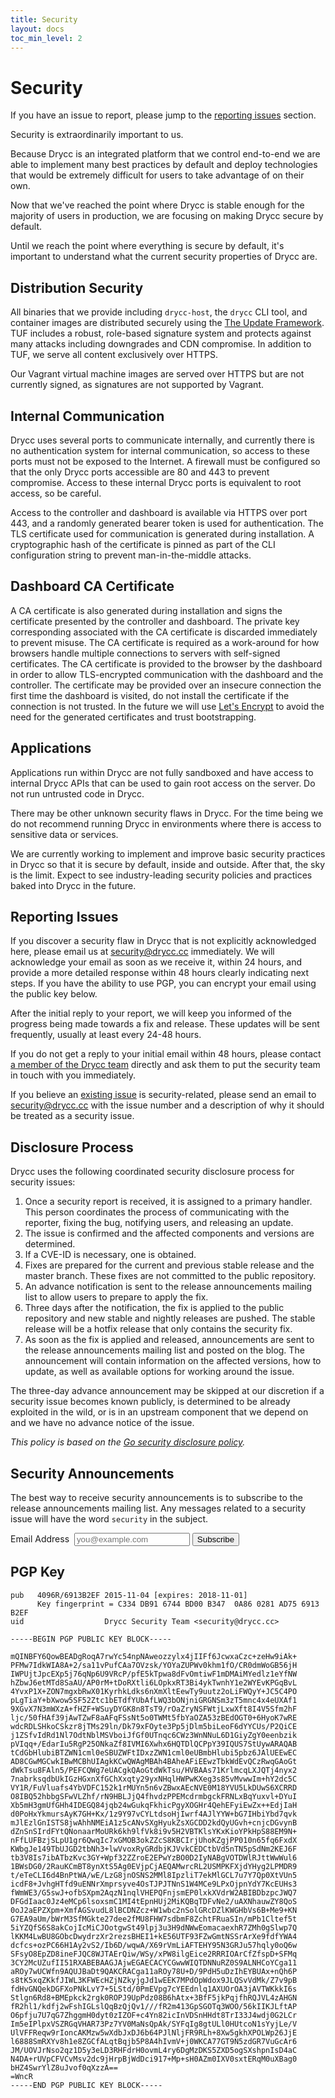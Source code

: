 ```yaml
---
title: Security
layout: docs
toc_min_level: 2
---
```


# Security

If you have an issue to report, please jump to the [reporting
issues](#reporting-issues) section.

Security is extraordinarily important to us.

Because Drycc is an integrated platform that we control end-to-end we are able
to implement many best practices by default and deploy technologies that would
be extremely difficult for users to take advantage of on their own.

Now that we've reached the point where Drycc is stable enough for the majority
of users in production, we are focusing on making Drycc secure by default.

Until we reach the point where everything is secure by default, it's important
to understand what the current security properties of Drycc are.

## Distribution Security

All binaries that we provide including `drycc-host`, the `drycc` CLI tool, and
container images are distributed securely using the [The Update
Framework](http://theupdateframework.com). TUF includes a robust, role-based
signature system and protects against many attacks including downgrades and CDN
compromise. In addition to TUF, we serve all content exclusively over HTTPS.

Our Vagrant virtual machine images are served over HTTPS but are not currently
signed, as signatures are not supported by Vagrant.

## Internal Communication

Drycc uses several ports to communicate internally, and currently there is no
authentication system for internal communication, so access to these ports must
not be exposed to the Internet. A firewall must be configured so that the only
Drycc ports accessible are 80 and 443 to prevent compromise. Access to these
internal Drycc ports is equivalent to root access, so be careful.

Access to the controller and dashboard is available via HTTPS over port 443, and
a randomly generated bearer token is used for authentication. The TLS
certificate used for communication is generated during installation.
A cryptographic hash of the certificate is pinned as part of the CLI
configuration string to prevent man-in-the-middle attacks.

## Dashboard CA Certificate

A CA certificate is also generated during installation and signs the certificate
presented by the controller and dashboard. The private key corresponding
associated with the CA certificate is discarded immediately to prevent misuse.
The CA certificate is required as a work-around for how browsers handle multiple
connections to servers with self-signed certificates. The CA certificate is
provided to the browser by the dashboard in order to allow TLS-encrypted
communication with the dashboard and the controller. The certificate may be
provided over an insecure connection the first time the dashboard is visited, do
not install the certificate if the connection is not trusted. In the future we
will use [Let's Encrypt](https://letsencrypt.org) to avoid the need for the
generated certificates and trust bootstrapping.

## Applications

Applications run within Drycc are not fully sandboxed and have access to
internal Drycc APIs that can be used to gain root access on the server. Do not
run untrusted code in Drycc.

There may be other unknown security flaws in Drycc. For the time being we do not
recommend running Drycc in environments where there is access to sensitive data
or services.

We are currently working to implement and improve basic security practices in
Drycc so that it is secure by default, inside and outside. After that, the sky
is the limit. Expect to see industry-leading security policies and practices
baked into Drycc in the future.

## Reporting Issues

If you discover a security flaw in Drycc that is not explicitly acknowledged
here, please email us at [security@drycc.cc](mailto:security@drycc.cc)
immediately. We will acknowledge your email as soon as we receive it, within 24
hours, and provide a more detailed response within 48 hours clearly indicating
next steps. If you have the ability to use PGP, you can encrypt your email using
the public key below.

After the initial reply to your report, we will keep you informed of the
progress being made towards a fix and release. These updates will be sent
frequently, usually at least every 24-48 hours.

If you do not get a reply to your initial email within 48 hours, please contact
[a member of the Drycc team](https://github.com/orgs/drycc/people) directly and
ask them to put the security team in touch with you immediately.

If you believe an [existing issue](https://github.com/drycc/drycc/issues) is
security-related, please send an email to
[security@drycc.cc](mailto:security@drycc.cc) with the issue number and
a description of why it should be treated as a security issue.

## Disclosure Process

Drycc uses the following coordinated security disclosure process for security
issues:

1. Once a security report is received, it is assigned to a primary handler. This
   person coordinates the process of communicating with the reporter, fixing the
   bug, notifying users, and releasing an update.
1. The issue is confirmed and the affected components and versions are
   determined.
1. If a CVE-ID is necessary, one is obtained.
1. Fixes are prepared for the current and previous stable release and the master
   branch. These fixes are not committed to the public repository.
1. An advance notification is sent to the release announcements mailing list to
   allow users to prepare to apply the fix.
1. Three days after the notification, the fix is applied to the public
   repository and new stable and nightly releases are pushed. The stable release
   will be a hotfix release that only contains the security fix.
1. As soon as the fix is applied and released, announcements are sent to the
   release announcements mailing list and posted on the blog. The announcement
   will contain information on the affected versions, how to update, as well as
   available options for working around the issue.

The three-day advance announcement may be skipped at our discretion if
a security issue becomes known publicly, is determined to be already exploited
in the wild, or is in an upstream component that we depend on and we have no
advance notice of the issue.

_This policy is based on the [Go security disclosure policy](https://golang.org/security)._

## Security Announcements

The best way to receive security announcements is to subscribe to the release
announcements mailing list. Any messages related to a security issue will have
the word `security` in the subject.

<form action="https://drycc.us7.list-manage.com/subscribe/post?u=9600741fc187618e1baa39a58&id=8aadb709f3" method="post" target="_blank" novalidate class="mailing-list-form">
  <label>Email Address&nbsp;
    <input type="email" name="EMAIL" placeholder="you@example.com">
  </label>
  <button type="submit" name="subscribe">Subscribe</button>
</form>

## PGP Key

```text
pub   4096R/6913B2EF 2015-11-04 [expires: 2018-11-01]
      Key fingerprint = C334 DB91 6744 BD00 B347  0A86 0281 AD75 6913 B2EF
uid                  Drycc Security Team <security@drycc.cc>

-----BEGIN PGP PUBLIC KEY BLOCK-----

mQINBFY6QowBEADgRoqA7rwYc54npNAweozzylx4jIIFf6JcwxaCzc+zeHw9iAk+
PFMw7IdkWIA8A+2/sa11vPufCAa7OVzsk/YOYaZUPWv0khm1fO/CR0dmWoGB56jH
IWPUjtJpcEXp5j76qNp6U9VRcP/pfE5kTpwa8dFvOmtiwF1mDMAiMYedlz1eYfNW
hZbwJ6etMTd8SaAU/AP0rM+tDoRXtli6LOpkxRT3Bi4ykTwnhY1e2WYEvKPGqBvL
4YvxP1X+ZON7mgxbRwX01KyrhkLdks6nXmXltEewTy9uutz2oLiFWQyY+JC5C4PO
pLgTiaY+bXwow5SF52Ztc1bETdfYUbAfLWQ3bONjniGRGNSm3zT5mnc4x4eUXAf1
9XGvX7N3mWXzA+fHZF+WSuyDYGK8n8TsT9/rOaZryNSFWtjLxwXft8I4V5Sfm2hF
ljc/50fHAf39jAwTZwF8aAFqFSsNt5o0TWMt5fbYaOZA53zBEdOGT0+6HyoK7wRE
wdcRDLSHkoCSkzr8jTMs29ln/Dk79xFOyte3Pp5jDlm5biLeoF6dYYCUs/P2QiCE
j1ZSfvIdRd1Nl7OdtNblMSVboiJfGf0UTnqc6CWz3WnNNuL6D1GiyZgY0eenbzik
pVIqq+/EdarIu5RgP25ONkaZf8IVMI6Xwhx6HQTDlQCPpY39IQUS7StUywARAQAB
tCdGbHlubiBTZWN1cml0eSBUZWFtIDxzZWN1cml0eUBmbHlubi5pbz6JAlUEEwEC
AD8CGwMGCwkIBwMCBhUIAgkKCwQWAgMBAh4BAheAFiEEwzTbkWdEvQCzRwqGAoGt
dWkTsu8FAln5/PEFCQWg7eUACgkQAoGtdWkTsu/HVBAAs71KrlmcqLXJQTj4nyx2
7nabrksqdbUkIGzHGxnXfGChXxqty29yxNHqlHWPwKXeg3s85vMvwwIm+hY2dc5C
VY1R/FuVluafs4YbVDFC152k1rMUYn5n6vZBwxAEcNVE0M18YVU5LkDUwS6XCRRD
O8IBQ52hbbgSFwVLZhf/rN9HBLJjQ4fhvdzPPEMcdrmbgckFRNLxBqYuxvl+DYuI
Xb5mH3gmUfGHh4IDEGQ84jqb24wGukqFkhicPgyXOGHr4QehEFyiEwZx++EdjIaH
d0PoHxYkmursAyK7GH+Kx/1z9Y97vCYLtdsoHjIwrf4AJlYYW+bG7IHbiYbd7qvk
mJlEzlGnISTS8jwAhhNMEiA1z5cANvSXgHyukZsXGCDD2kdQyUGvh+cnjcDGvynB
dZnSnSIrdFYtQNonaarMoURk6kh9lfVk8i9v5H2VBTKlsYKxKioYPkHpS88EM9N+
nFfLUFBzjSLpU1gr6QwqIc7xGMOB3okZZcS8KBCIrjUhoKZgjPP010n65fq6FxdX
KWbgJe149TbUJGD2tbNh3+lwVvoxRyGRdbjKJVvkCEDCtbVd5nTN5pSdNm2KEJ6F
tb3V8Is7ibATbzKvc3GY+Wpf32ZZroE2EPwYzBO0D2IyNABgVOTDWlRJttWwWul6
1BWsDG0/2RauKCmBT8ynXtS5Ag0EVjpCjAEQAMwrcRL2USMPKFXjdYHyg2LPMDR9
t/eTeCLI6d4BnPtWA/wE/LzG8jnOSNS2MMl8IpzliT7ekMlGCL7u7Y7Qp0XtVUn5
icdF8+JvhgHTfd9uENNrXmprsyve4OsTJPJTNnS1W4MCe9LPxOjpnYdY7KcEUHs3
fWmWE3/G5swJ+ofbSXpm2AqzN1nqlVHEPQFnjsmEP0lxkXVdrW2ABIBDbzpcJWQ7
DFGdIaac0Jz4eMCp6lsoxsmC1MI4tEpnHUj2MiKQBqTDFvNe2/uAXNhauwZY8QoS
0oJ2aEPZXpm+XmfAGSvudL8lBCDNZcz+W1wbc2nSolGRcDZlKWGHbVs6B+Me9+KN
G7EA9aUm/bWrM3SfMGkte27dee2fMU8FHW7sdbmF8ZchtFRuaSIn/mPb1Cltef5t
5iYZQfS6S8akCojIcMiCJOotgwSt49lpj3u3H9dNWwEomacaexhR7ZMh0gSlwp7Q
lKKM4LwBU8GObcDwydrzXr2rezsBHEI1+kE56UTF93FZwGmtNSSrArXe9fdfYWA4
dcfcs+ozPC66H1Ay2vS2/Ib6D/wqwA/X69rVmLiAFTEHY95N3GRJu57hqly0oQ6w
SFsyO8EpZD8ineFJQC8WJTAErQiw/WSy/xPW8ilgEice2RRRIOArCfZfspD+SFMq
3CY2McUZufII51RXABEBAAGJAjwEGAECACYCGwwWIQTDNNuRZ0S9ALNHCoYCga11
aROy7wUCWfn9AQUJBaDt9QAKCRACga11aROy78U+D/9PdH5uDzIhEYBUAx+nQh6P
s8tK5xqZKkfJIWL3KFWEcHZjNZkyjgJd1wEEK7MPdOpWdox9JLQSvVdMk/Z7v9pB
fdHvGNQekDGFXoPNkLvY7+5LStd/0PmEVpg7cYEEdnlq1AXUOrOA3jAVTWKkkI6s
Stlgn6Rd8+BMEpkck2rgk0ROPJ9UpPdz08B6hAtx+3BfF5jkPqjfhRQJVL4zAHGN
fR2hl1/kdfj2wFshIGLslQqBzQjQv1///fR2m413GpSGOTq3WOO/56kIIKJLftAP
O6pfju7U7qG7ZhggmH0dyt0zIZOF+c4Yn82icInVDSnHHdt8TrI33J4wdj0G2LCr
Im5eIPlpxVSZRGqVHAR73Pz7YV0MaNsQpAk/SYFqIg8gtULl0HUtcoN1sYyjLe/V
UlVFFReqw9rIoncAKMzw5wXdbJxDJ6b64PJlNljFR9RLh+8Xw5gkhXPOLWp26JjE
l6888SmRXYv8h1e8ZGCfALqtBqjb5P8A4hIvmV+j0WKCA77GT9N5zdGR7VuGcAr6
JM/UOVJrNso2qz1D5y3eLD3RHFdrH0ovmL4ry6DgMzDKS5ZXD5ogSXshpnIsD4aC
N4DA+rUVpCFVCvMsv2dc9jHrpBjWdDci917+Mp+sH0AZm0IXV0sxtERqM0uXBag0
bHZ4SwrYlZ8uJvof0qXzzA==
=WncR
-----END PGP PUBLIC KEY BLOCK-----
```
